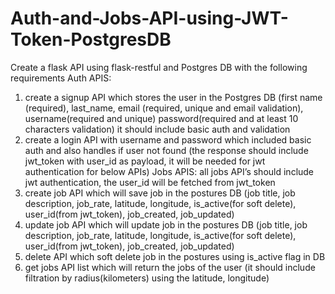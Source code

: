 # Auth-and-Jobs-API-using-JWT-Token-PostgresDB

Create a flask API using flask-restful and Postgres DB with the following requirements
Auth APIS:
1. create a signup API which stores the user in the Postgres DB (first name (required),
last_name, email (required, unique and email validation), username(required and unique)
password(required and at least 10 characters validation) it should include basic auth and
validation
2. create a login API with username and password which included basic auth and also
handles if user not found (the response should include jwt_token with user_id as payload, it
will be needed for jwt authentication for below APIs)
Jobs APIS:
all jobs API’s should include jwt authentication, the user_id will be fetched from jwt_token
1. create job API which will save job in the postures DB (job title, job description, job_rate,
latitude, longitude, is_active(for soft delete), user_id(from jwt_token), job_created,
job_updated)
2. update job API which will update job in the postures DB (job title, job description, job_rate,
latitude, longitude, is_active(for soft delete), user_id(from jwt_token), job_created,
job_updated)
3. delete API which soft delete job in the postures using is_active flag in DB
4. get jobs API list which will return the jobs of the user (it should include filtration by
radius(kilometers) using the latitude, longitude)
